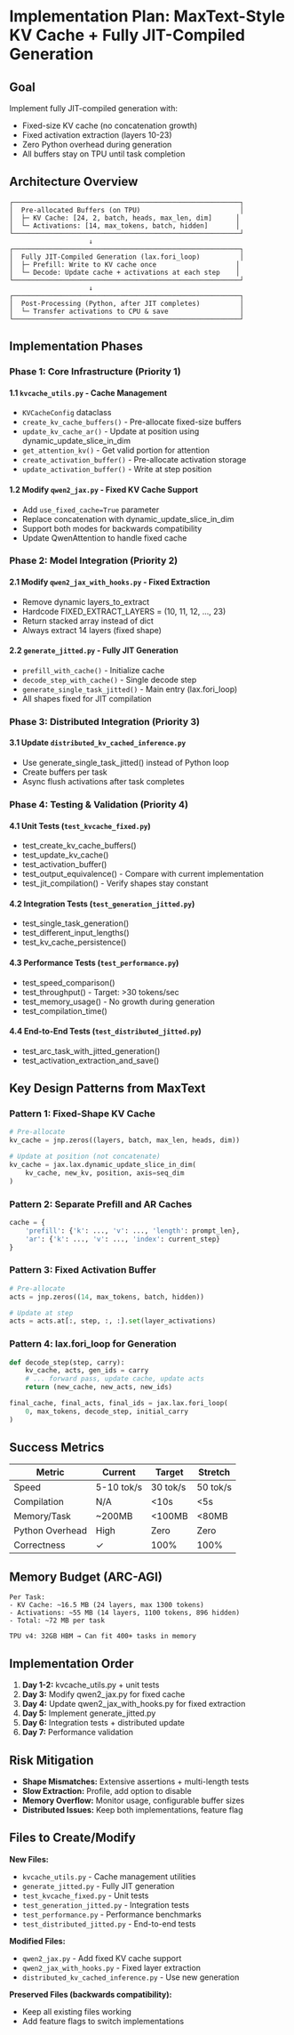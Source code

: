 # Implementation Plan: MaxText-Style KV Cache + Fully JIT-Compiled Generation

## Goal
Implement fully JIT-compiled generation with:
- Fixed-size KV cache (no concatenation growth)
- Fixed activation extraction (layers 10-23)
- Zero Python overhead during generation
- All buffers stay on TPU until task completion

## Architecture Overview
```
┌─────────────────────────────────────────────────────────┐
│  Pre-allocated Buffers (on TPU)                         │
│  ├─ KV Cache: [24, 2, batch, heads, max_len, dim]      │
│  └─ Activations: [14, max_tokens, batch, hidden]       │
└─────────────────────────────────────────────────────────┘
                    ↓
┌─────────────────────────────────────────────────────────┐
│  Fully JIT-Compiled Generation (lax.fori_loop)          │
│  ├─ Prefill: Write to KV cache once                    │
│  └─ Decode: Update cache + activations at each step    │
└─────────────────────────────────────────────────────────┘
                    ↓
┌─────────────────────────────────────────────────────────┐
│  Post-Processing (Python, after JIT completes)          │
│  └─ Transfer activations to CPU & save                  │
└─────────────────────────────────────────────────────────┘
```

## Implementation Phases

### Phase 1: Core Infrastructure (Priority 1)

#### 1.1 `kvcache_utils.py` - Cache Management
- `KVCacheConfig` dataclass
- `create_kv_cache_buffers()` - Pre-allocate fixed-size buffers
- `update_kv_cache_ar()` - Update at position using dynamic_update_slice_in_dim
- `get_attention_kv()` - Get valid portion for attention
- `create_activation_buffer()` - Pre-allocate activation storage
- `update_activation_buffer()` - Write at step position

#### 1.2 Modify `qwen2_jax.py` - Fixed KV Cache Support
- Add `use_fixed_cache=True` parameter
- Replace concatenation with dynamic_update_slice_in_dim
- Support both modes for backwards compatibility
- Update QwenAttention to handle fixed cache

### Phase 2: Model Integration (Priority 2)

#### 2.1 Modify `qwen2_jax_with_hooks.py` - Fixed Extraction
- Remove dynamic layers_to_extract
- Hardcode FIXED_EXTRACT_LAYERS = (10, 11, 12, ..., 23)
- Return stacked array instead of dict
- Always extract 14 layers (fixed shape)

#### 2.2 `generate_jitted.py` - Fully JIT Generation
- `prefill_with_cache()` - Initialize cache
- `decode_step_with_cache()` - Single decode step
- `generate_single_task_jitted()` - Main entry (lax.fori_loop)
- All shapes fixed for JIT compilation

### Phase 3: Distributed Integration (Priority 3)

#### 3.1 Update `distributed_kv_cached_inference.py`
- Use generate_single_task_jitted() instead of Python loop
- Create buffers per task
- Async flush activations after task completes

### Phase 4: Testing & Validation (Priority 4)

#### 4.1 Unit Tests (`test_kvcache_fixed.py`)
- test_create_kv_cache_buffers()
- test_update_kv_cache()
- test_activation_buffer()
- test_output_equivalence() - Compare with current implementation
- test_jit_compilation() - Verify shapes stay constant

#### 4.2 Integration Tests (`test_generation_jitted.py`)
- test_single_task_generation()
- test_different_input_lengths()
- test_kv_cache_persistence()

#### 4.3 Performance Tests (`test_performance.py`)
- test_speed_comparison()
- test_throughput() - Target: >30 tokens/sec
- test_memory_usage() - No growth during generation
- test_compilation_time()

#### 4.4 End-to-End Tests (`test_distributed_jitted.py`)
- test_arc_task_with_jitted_generation()
- test_activation_extraction_and_save()

## Key Design Patterns from MaxText

### Pattern 1: Fixed-Shape KV Cache
```python
# Pre-allocate
kv_cache = jnp.zeros((layers, batch, max_len, heads, dim))

# Update at position (not concatenate)
kv_cache = jax.lax.dynamic_update_slice_in_dim(
    kv_cache, new_kv, position, axis=seq_dim
)
```

### Pattern 2: Separate Prefill and AR Caches
```python
cache = {
    'prefill': {'k': ..., 'v': ..., 'length': prompt_len},
    'ar': {'k': ..., 'v': ..., 'index': current_step}
}
```

### Pattern 3: Fixed Activation Buffer
```python
# Pre-allocate
acts = jnp.zeros((14, max_tokens, batch, hidden))

# Update at step
acts = acts.at[:, step, :, :].set(layer_activations)
```

### Pattern 4: lax.fori_loop for Generation
```python
def decode_step(step, carry):
    kv_cache, acts, gen_ids = carry
    # ... forward pass, update cache, update acts
    return (new_cache, new_acts, new_ids)

final_cache, final_acts, final_ids = jax.lax.fori_loop(
    0, max_tokens, decode_step, initial_carry
)
```

## Success Metrics

| Metric | Current | Target | Stretch |
|--------|---------|--------|---------|
| Speed | 5-10 tok/s | 30 tok/s | 50 tok/s |
| Compilation | N/A | <10s | <5s |
| Memory/Task | ~200MB | <100MB | <80MB |
| Python Overhead | High | Zero | Zero |
| Correctness | ✓ | 100% | 100% |

## Memory Budget (ARC-AGI)

```
Per Task:
- KV Cache: ~16.5 MB (24 layers, max 1300 tokens)
- Activations: ~55 MB (14 layers, 1100 tokens, 896 hidden)
- Total: ~72 MB per task

TPU v4: 32GB HBM → Can fit 400+ tasks in memory
```

## Implementation Order

1. **Day 1-2:** kvcache_utils.py + unit tests
2. **Day 3:** Modify qwen2_jax.py for fixed cache
3. **Day 4:** Update qwen2_jax_with_hooks.py for fixed extraction
4. **Day 5:** Implement generate_jitted.py
5. **Day 6:** Integration tests + distributed update
6. **Day 7:** Performance validation

## Risk Mitigation

- **Shape Mismatches:** Extensive assertions + multi-length tests
- **Slow Extraction:** Profile, add option to disable
- **Memory Overflow:** Monitor usage, configurable buffer sizes
- **Distributed Issues:** Keep both implementations, feature flag

## Files to Create/Modify

**New Files:**
- `kvcache_utils.py` - Cache management utilities
- `generate_jitted.py` - Fully JIT generation
- `test_kvcache_fixed.py` - Unit tests
- `test_generation_jitted.py` - Integration tests
- `test_performance.py` - Performance benchmarks
- `test_distributed_jitted.py` - End-to-end tests

**Modified Files:**
- `qwen2_jax.py` - Add fixed KV cache support
- `qwen2_jax_with_hooks.py` - Fixed layer extraction
- `distributed_kv_cached_inference.py` - Use new generation

**Preserved Files (backwards compatibility):**
- Keep all existing files working
- Add feature flags to switch implementations
